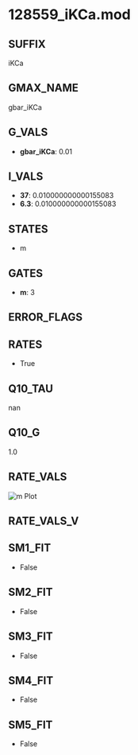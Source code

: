 # 128559_iKCa.mod

## SUFFIX

iKCa

## GMAX_NAME

gbar_iKCa

## G_VALS

- **gbar_iKCa**: 0.01

## I_VALS

- **37**: 0.010000000000155083
- **6.3**: 0.010000000000155083

## STATES

- m

## GATES

- **m**: 3

## ERROR_FLAGS


## RATES

- True

## Q10_TAU

nan

## Q10_G

1.0

## RATE_VALS

![m Plot](/Users/pbozelos/Dropbox/icg-Chai-Panos/supermodels/output_markdown_files/KCa/128559_iKCa.mod/images/m.png)

## RATE_VALS_V

## SM1_FIT

- False

## SM2_FIT

- False

## SM3_FIT

- False

## SM4_FIT

- False

## SM5_FIT

- False

